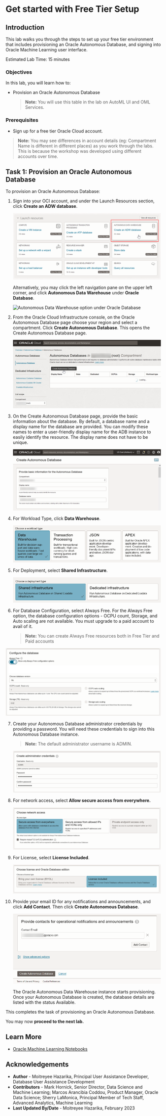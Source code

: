 # Get started with Free Tier Setup

## Introduction
This lab walks you through the steps to set up your free tier environment that includes provisioning an Oracle Autonomous Database, and signing into Oracle Machine Learning user interface.

Estimated Lab Time: 15 minutes

### Objectives

In this lab, you will learn how to:

* Provision an Oracle Autonomous Database


	>**Note:** You will use this table in the lab on AutoML UI and OML Services.

### Prerequisites
* Sign up for a free tier Oracle Cloud account.

> **Note:** You may see differences in account details (eg: Compartment Name is different in different places) as you work through the labs. This is because the workshop was developed using different accounts over time.


## Task 1: Provision an Oracle Autonomous Database

To provision an Oracle Autonomous Database:

1. Sign into your OCI account, and under the Launch Resources section, click **Create an ADW database**.

	![Create ADW Database](images/adw-database.png "Create ADW Database")

	 Alternatively, you may click the left navigation pane on the upper left corner, and click **Autonomous Data Warehouse** under **Oracle Database**.

	![Autonomous Data Warehouse option under Oracle Database](images/database-adw.png "Autonomous Data Warehouse option under Oracle Database")

2. From the Oracle Cloud Infrastructure console, on the Oracle Autonomous Database page choose your region and select a compartment. Click **Create Autonomous Database**. This opens the Create Autonomous Database page.

   ![Create Autonomous Database option](images/create-autonomous-db.png "Create Autonomous Database option")

3. On the Create Autonomous Database page, provide the basic information about the database. By default, a database name and a display name for the database are provided. You can modify these names to enter a user-friendly display name for the ADB instance to easily identify the resource. The display name does not have to be unique.    

   ![Autonomous Database information](images/adb-basic-inform.png "Autonomous Database information")

4. For Workload Type, click **Data Warehouse**.

	 ![Autonomous Database Workload type](images/workload-type.png "Autonomous Database Workload type")

5. For Deployment, select **Shared Infrastructure**.

	 ![Autonomous Database deployment type](images/deployment-type.png "Autonomous Database deployment type")

6. For Database Configuration, select Always Free. For the Always Free option, the database configuration options - OCPU count, Storage, and Auto scaling are not available. You must upgrade to a paid account to avail of it.

	 > **Note:** You can create Always Free resources both in Free Tier and Paid accounts

  ![Configure Database](images/db-configuration.png "Configure Database")

7. Create your Autonomous Database administrator credentials by providing a password. You will need these credentials to sign into this Autonomous Database instance.   

	> **Note:** The default administrator username is ADMIN.

	![Database Administrator credentials](images/db-admin-credentials.png "Database Administrator credentials")

8. For network access, select **Allow secure access from everywhere.**

    ![Network Access settings](images/create-adw-network.png "Network Access settings")

9. For License, select **License Included**.

    ![License settings](images/create-adw-license.png "License settings")

10. Provide your email ID for any notifications and announcements, and click **Add Contact**. Then click **Create Autonomous Database**.

	 ![Contact details](images/contact-details.png "Contact details")

	 The Oracle Autonomous Data Warehouse instance starts provisioning. Once your Autonomous Database is created, the database details are listed with the status Available.


This completes the task of provisioning an Oracle Autonomous Database.

You may now **proceed to the next lab.**

## Learn More

* [Oracle Machine Learning Notebooks](https://docs.oracle.com/en/database/oracle/machine-learning/oml-notebooks/)

## Acknowledgements
* **Author** - Moitreyee Hazarika, Principal User Assistance Developer, Database User Assistance Development
* **Contributors** -  Mark Hornick, Senior Director, Data Science and Machine Learning; Marcos Arancibia Coddou, Product Manager, Oracle Data Science; Sherry LaMonica, Principal Member of Tech Staff, Advanced Analytics, Machine Learning
* **Last Updated By/Date** - Moitreyee Hazarika, February 2023
